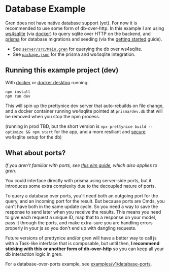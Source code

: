 # Database Example

Gren does not have native database support (yet).
For now it is recommended to use some form of db-over-http.
In this example I am using [ws4sqlite](https://github.com/proofrock/ws4sqlite) (via [docker](https://germ.gitbook.io/ws4sqlite/documentation/installation/docker)) to query sqlite over HTTP on the backend,
and [prisma](https://www.prisma.io/) for database migrations and seeding
(via the [getting started](https://www.prisma.io/docs/getting-started) guide).

* See [`server/src/Main.gren`](server/src/Main.gren) for querying the db over ws4sqlite.
* See [`package.json`](package.json) for the prisma and ws4sqlite integration.

## Running this example project (dev)

With [docker](https://www.docker.com/) or [docker desktop](https://www.docker.com/products/docker-desktop/) running:

```
npm install
npm run dev
```

This will spin up the prettynice dev server that auto-rebuilds on file change,
and a docker container running ws4sqlite pointed at `prisma/dev.db` that will be removed when you stop the npm process.

(running in prod TBD, but the short version is `npx prettynice build --optimize && npm start` for the app,
and a more resiliant and [secure](https://germ.gitbook.io/ws4sqlite/security) ws4sqlite setup for the db)

## What about ports?

_If you aren't familiar with ports, see [this elm guide](https://guide.elm-lang.org/interop/ports), which also applies to gren._

You could interface directly with prisma using server-side ports, but it
introduces some extra complexity due to the decoupled nature of ports.

To query a database over ports, you'll need both an outgoing port for the
query, and an incoming port for the result. But because ports are Cmds, you
can't have both in the same update cycle. So you need a way to save the
response to send later when you receive the results. This means you need to
give each request a unique ID, map that to a response on your model, pass it
through the ports, and make extra-sure you are handling errors properly in your
js so you don't end up with dangling requests.

Future versions of prettynice and/or gren will have a better way to call js
with a Task-like interface that is composable, but until then, **I recommend
sticking with this or another form of db-over-http** so you can keep all your
db interaction logic in gren.

For a database-over-ports example, see [examples/v1/database-ports](/examples/v1/database-ports).
